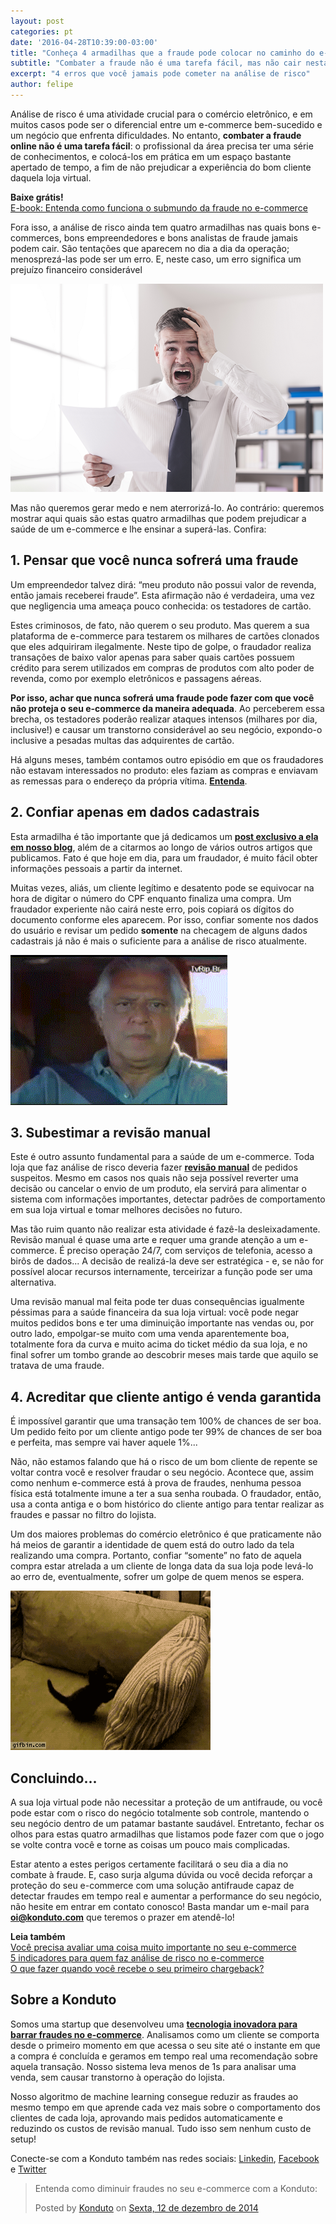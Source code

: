 ```yaml
---
layout: post
categories: pt
date: '2016-04-28T10:39:00-03:00'
title: "Conheça 4 armadilhas que a fraude pode colocar no caminho do e-commerce"
subtitle: "Combater a fraude não é uma tarefa fácil, mas não cair nestas tentações certamente tornará seu caminho muito mais tranquilo"
excerpt: "4 erros que você jamais pode cometer na análise de risco"
author: felipe
---
```


Análise de risco é uma atividade crucial para o comércio eletrônico, e em muitos casos pode ser o diferencial entre um e-commerce bem-sucedido e um negócio que enfrenta dificuldades. No entanto, **combater a fraude online não é uma tarefa fácil**: o profissional da área precisa ter uma série de conhecimentos, e colocá-los em prática em um espaço bastante apertado de tempo, a fim de não prejudicar a experiência do bom cliente daquela loja virtual. 

**Baixe grátis!**   
[E-book: Entenda como funciona o submundo da fraude no e-commerce](http://ebooks.konduto.com/submundo-da-fraude?utm_source=konduto&utm_medium=blog&utm_campaign=conteudo-trap)

Fora isso, a análise de risco ainda tem quatro armadilhas nas quais bons e-commerces, bons empreendedores e bons analistas de fraude jamais podem cair. São tentações que aparecem no dia a dia da operação; menosprezá-las pode ser um erro. E, neste caso, um erro significa um prejuízo financeiro considerável 

![cilada](/images/160428-businessman.png)

Mas não queremos gerar medo e nem aterrorizá-lo. Ao contrário: queremos mostrar aqui quais são estas quatro armadilhas que podem prejudicar a saúde de um e-commerce e lhe ensinar a superá-las. Confira: 

## 1. Pensar que você nunca sofrerá uma fraude

Um empreendedor talvez dirá: “meu produto não possui valor de revenda, então jamais receberei fraude”. Esta afirmação não é verdadeira, uma vez que negligencia uma ameaça pouco conhecida: os testadores de cartão. 

Estes criminosos, de fato, não querem o seu produto. Mas querem a sua plataforma de e-commerce para testarem os milhares de cartões clonados que eles adquiriram ilegalmente. Neste tipo de golpe, o fraudador realiza transações de baixo valor apenas para saber quais cartões possuem crédito para serem utilizados em compras de produtos com alto poder de revenda, como por exemplo eletrônicos e passagens aéreas. 

**Por isso, achar que nunca sofrerá uma fraude pode fazer com que você não proteja o seu e-commerce da maneira adequada**. Ao perceberem essa brecha, os testadores poderão realizar ataques intensos (milhares por dia, inclusive!) e causar um transtorno considerável ao seu negócio, expondo-o inclusive a pesadas multas das adquirentes de cartão. 

Há alguns meses, também contamos outro episódio em que os fraudadores não estavam interessados no produto: eles faziam as compras e enviavam as remessas para o endereço da própria vítima. **[Entenda](https://blog.konduto.com/pt/2016/02/fraude-bizarra-kohls-eua/?utm_source=konduto&utm_medium=blog&utm_campaign=conteudo-trap)**.


## 2. Confiar apenas em dados cadastrais 

Esta armadilha é tão importante que já dedicamos um **[post exclusivo a ela em nosso blog](https://blog.konduto.com/pt/2014/10/porque-checar-apenas-nome-e-cpf-ja-nao-e-suficiente-na-analise-manual/?utm_source=konduto&utm_medium=blog&utm_campaign=conteudo-trap)**, além de a citarmos ao longo de vários outros artigos que publicamos. Fato é que hoje em dia, para um fraudador, é muito fácil obter informações pessoais a partir da internet. 

Muitas vezes, aliás, um cliente legítimo e desatento pode se equivocar na hora de digitar o número do CPF enquanto finaliza uma compra. Um fraudador experiente não cairá neste erro, pois copiará os dígitos do documento conforme eles aparecem. Por isso, confiar somente nos dados do usuário e revisar um pedido **somente** na checagem de alguns dados cadastrais já não é mais o suficiente para a análise de risco atualmente. 

![cilada](/images/160428-cilada.gif)


## 3. Subestimar a revisão manual 

Este é outro assunto fundamental para a saúde de um e-commerce. Toda loja que faz análise de risco deveria fazer **[revisão manual](https://blog.konduto.com/pt/2016/02/precisamos-falar-sobre-revisao-manual/?utm_source=konduto&utm_medium=blog&utm_campaign=conteudo-trap)** de pedidos suspeitos. Mesmo em casos nos quais não seja possível reverter uma decisão ou cancelar o envio de um produto, ela servirá para alimentar o sistema com informações importantes, detectar padrões de comportamento em sua loja virtual e tomar melhores decisões no futuro. 

Mas tão ruim quanto não realizar esta atividade é fazê-la desleixadamente. Revisão manual é quase uma arte e requer uma grande atenção a um e-commerce. É preciso operação 24/7, com serviços de telefonia, acesso a birôs de dados... A decisão de realizá-la deve ser estratégica - e, se não for possível alocar recursos internamente, terceirizar a função pode ser uma alternativa. 

Uma revisão manual mal feita pode ter duas consequências igualmente péssimas para a saúde financeira da sua loja virtual: você pode negar muitos pedidos bons e ter uma diminuição importante nas vendas ou, por outro lado, empolgar-se muito com uma venda aparentemente boa, totalmente fora da curva e muito acima do ticket médio da sua loja, e no final sofrer um tombo grande ao descobrir meses mais tarde que aquilo se tratava de uma fraude. 


## 4. Acreditar que cliente antigo é venda garantida

É impossível garantir que uma transação tem 100% de chances de ser boa. Um pedido feito por um cliente antigo pode ter 99% de chances de ser boa e perfeita, mas sempre vai haver aquele 1%... 

Não, não estamos falando que há o risco de um bom cliente de repente se voltar contra você e resolver fraudar o seu negócio. Acontece que, assim como nenhum e-commerce está à prova de fraudes, nenhuma pessoa física está totalmente imune a ter a sua senha roubada. O fraudador, então, usa a conta antiga e o bom histórico do cliente antigo para tentar realizar as fraudes e passar no filtro do lojista. 

Um dos maiores problemas do comércio eletrônico é que praticamente não há meios de garantir a identidade de quem está do outro lado da tela realizando uma compra. Portanto, confiar “somente” no fato de aquela compra estar atrelada a um cliente de longa data da sua loja pode levá-lo ao erro de, eventualmente, sofrer um golpe de quem menos se espera. 

![trap_gato](/images/160428-trap.gif)


## Concluindo...

A sua loja virtual pode não necessitar a proteção de um antifraude, ou você pode estar com o risco do negócio totalmente sob controle, mantendo o seu negócio dentro de um patamar bastante saudável. Entretanto, fechar os olhos para estas quatro armadilhas que listamos pode fazer com que o jogo se volte contra você e torne as coisas um pouco mais complicadas. 

Estar atento a estes perigos certamente facilitará o seu dia a dia no combate à fraude. E, caso surja alguma dúvida ou você decida reforçar a proteção do seu e-commerce com uma solução antifraude capaz de detectar fraudes em tempo real e aumentar a performance do seu negócio, não hesite em entrar em contato conosco! Basta mandar um e-mail para **[oi@konduto.com](mailto:oi@konduto.com)** que teremos o prazer em atendê-lo! 

**Leia também**  
[Você precisa avaliar uma coisa muito importante no seu e-commerce](https://blog.konduto.com/pt/2016/01/avaliacao-importante-ecommerce/?utm_source=konduto&utm_medium=blog&utm_campaign=conteudo)  
[5 indicadores para quem faz análise de risco no e-commerce](https://blog.konduto.com/pt/2014/11/5-indicadores-para-quem-faz-analise-de-risco-no-e-commerce/?utm_source=konduto&utm_medium=blog&utm_campaign=conteudo)  
[O que fazer quando você recebe o seu primeiro chargeback?](https://blog.konduto.com/pt/2014/09/o-que-fazer-quando-recebe-o-primeiro-chargeback/?utm_source=konduto&utm_medium=blog&utm_campaign=conteudo)


## Sobre a Konduto

Somos uma startup que desenvolveu uma **[tecnologia inovadora para barrar fraudes no e-commerce](http://konduto.com/?utm_source=konduto&utm_medium=blog&utm_campaign=conteudo-trap)**. Analisamos como um cliente se comporta desde o primeiro momento em que acessa o seu site até o instante em que a compra é concluída e geramos em tempo real uma recomendação sobre aquela transação. Nosso sistema leva menos de 1s para analisar uma venda, sem causar transtorno à operação do lojista.

Nosso algoritmo de machine learning consegue reduzir as fraudes ao mesmo tempo em que aprende cada vez mais sobre o comportamento dos clientes de cada loja, aprovando mais pedidos automaticamente e reduzindo os custos de revisão manual. Tudo isso sem nenhum custo de setup! 

Conecte-se com a Konduto também nas redes sociais: [Linkedin](https://www.linkedin.com/company/konduto), [Facebook](https://www.facebook.com/konduto) e [Twitter](https://twitter.com/KondutoBR)  

<div id="fb-root"></div><script>(function(d, s, id) {  var js, fjs = d.getElementsByTagName(s)[0];  if (d.getElementById(id)) return;  js = d.createElement(s); js.id = id;  js.src = "//connect.facebook.net/pt_BR/sdk.js#xfbml=1&version=v2.3";  fjs.parentNode.insertBefore(js, fjs);}(document, 'script', 'facebook-jssdk'));</script><div class="fb-post" data-href="https://www.facebook.com/konduto/videos/613187352119217/" data-width="650"><div class="fb-xfbml-parse-ignore"><blockquote cite="https://www.facebook.com/konduto/videos/613187352119217/"><p>Entenda como diminuir fraudes no seu e-commerce com a Konduto:</p>Posted by <a href="https://www.facebook.com/konduto/">Konduto</a> on&nbsp;<a href="https://www.facebook.com/konduto/videos/613187352119217/">Sexta, 12 de dezembro de 2014</a></blockquote></div></div>

